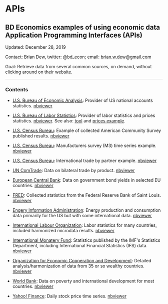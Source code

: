 # APIs

## BD Economics examples of using economic data Application Programming Interfaces (APIs)

Updated: December 28, 2019

Contact: Brian Dew, twitter: @bd_econ; email: brian.w.dew@gmail.com

Goal: Retrieve data from several common sources, on demand, without clicking around on their website.

------

### Contents

- [U.S. Bureau of Economic Analysis](https://github.com/bdecon/econ_data/blob/master/APIs/BEA.ipynb): Provider of US national accounts statistics. [nbviewer](https://nbviewer.jupyter.org/github/bdecon/econ_data/blob/master/APIs/BEA.ipynb)

- [U.S. Bureau of Labor Statistics](https://github.com/bdecon/econ_data/blob/master/APIs/BLS.ipynb): Provider of labor statistics and prices statistics. [nbviewer](https://nbviewer.jupyter.org/github/bdecon/econ_data/blob/master/APIs/BLS.ipynb). See also: [tool](https://github.com/bdecon/econ_data/blob/master/APIs/BLS_tool.ipynb) and [prices example](https://github.com/bdecon/econ_data/blob/master/APIs/BLS_Prices.ipynb).

- [U.S. Census Bureau](https://github.com/bdecon/econ_data/blob/master/APIs/Census_ACS.ipynb): Example of collected American Community Survey published results. [nbviewer](https://nbviewer.jupyter.org/github/bdecon/econ_data/blob/master/APIs/Census_ACS.ipynb)

- [U.S. Census Bureau](https://github.com/bdecon/econ_data/blob/master/APIs/Census_TimeSeries_M3.ipynb): Manufacturers survey (M3) time series example. [nbviewer](https://nbviewer.jupyter.org/github/bdecon/econ_data/blob/master/APIs/Census_TimeSeries_M3.ipynb)

- [U.S. Census Bureau](https://github.com/bdecon/econ_data/blob/master/APIs/Census_Trade.ipynb): International trade by partner example. [nbviewer](https://nbviewer.jupyter.org/github/bdecon/econ_data/blob/master/APIs/Census_Trade.ipynb)

- [UN ComTrade](https://github.com/bdecon/econ_data/blob/master/APIs/ComTrade.ipynb): Data on bilateral trade by product. [nbviewer](https://nbviewer.jupyter.org/github/bdecon/econ_data/blob/master/APIs/ComTrade.ipynb)

- [European Central Bank](https://github.com/bdecon/econ_data/blob/master/APIs/ECB.ipynb): Data on government bond yields in selected EU countries. [nbviewer](https://nbviewer.jupyter.org/github/bdecon/econ_data/blob/master/APIs/ECB.ipynb)

- [FRED](https://github.com/bdecon/econ_data/blob/master/APIs/FRED.ipynb): Collected statistics from the Federal Reserve Bank of Saint Louis. [nbviewer](https://nbviewer.jupyter.org/github/bdecon/econ_data/blob/master/APIs/FRED.ipynb)

- [Engery Information Administration](https://github.com/bdecon/econ_data/blob/master/APIs/EIA.ipynb): Energy production and consumption data primarily for the US but with some international data. [nbviewer](https://nbviewer.jupyter.org/github/bdecon/econ_data/blob/master/APIs/EIA.ipynb)

- [International Labour Organization](https://github.com/bdecon/econ_data/blob/master/APIs/ILO.ipynb): Labor statistics for many countries, included harmonized microdata results. [nbviewer](https://nbviewer.jupyter.org/github/bdecon/econ_data/blob/master/APIs/ILO.ipynb)

- [International Monatery Fund](https://github.com/bdecon/econ_data/blob/master/APIs/IMF.ipynb): Statistics published by the IMF's Statistics Department, including International Financial Statistics (IFS) data. [nbviewer](https://nbviewer.jupyter.org/github/bdecon/econ_data/blob/master/APIs/IMF.ipynb)

- [Organization for Economic Cooperation and Development](https://github.com/bdecon/econ_data/blob/master/APIs/OECD.ipynb): Detailed analysis/harmonization of data from 35 or so wealthy countries. [nbviewer](https://nbviewer.jupyter.org/github/bdecon/econ_data/blob/master/APIs/OECD.ipynb)

- [World Bank](https://github.com/bdecon/econ_data/blob/master/APIs/World_Bank.ipynb): Data on poverty and international development for most countries. [nbviewer](https://nbviewer.jupyter.org/github/bdecon/econ_data/blob/master/APIs/World_Bank.ipynb)

- [Yahoo! Finance](https://github.com/bdecon/econ_data/blob/master/APIs/Yahoo_Finance.ipynb): Daily stock price time series. [nbviewer](https://nbviewer.jupyter.org/github/bdecon/econ_data/blob/master/APIs/Yahoo_Finance.ipynb)

